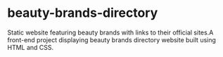 # beauty-brands-directory
Static website featuring beauty brands with links to their official sites.A front-end project displaying beauty brands directory website built using HTML and CSS.
